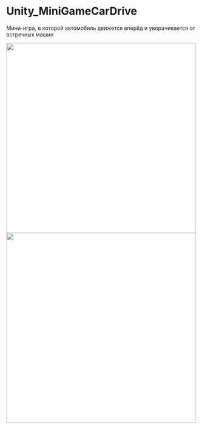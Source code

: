 # Unity_MiniGameCarDrive

Мини-игра, в которой автомобиль движется вперёд и уворачивается от встречных машин

<div id="header" align="left">
  <img src="https://i.giphy.com/media/v1.Y2lkPTc5MGI3NjExaTh2cjd3dnRieHA1a2twZ2M1MTBranlybTYzbTR5eDQ2azR5bzZuMCZlcD12MV9pbnRlcm5hbF9naWZfYnlfaWQmY3Q9Zw/IgyWno67mdfgAJgdRa/giphy-downsized.gif" width="500"/>
</div>

<div id="header" align="left">
  <img src="https://github.com/user-attachments/assets/b7179739-1774-49b8-bda5-500dcbde3918" width="500"/>
</div>
